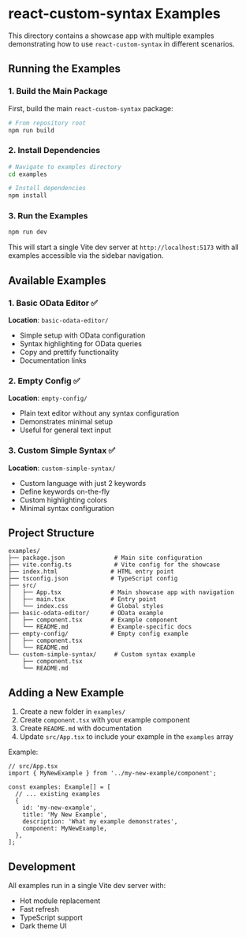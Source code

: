 # react-custom-syntax Examples

This directory contains a showcase app with multiple examples demonstrating how to use `react-custom-syntax` in different scenarios.

## Running the Examples

### 1. Build the Main Package

First, build the main `react-custom-syntax` package:

```bash
# From repository root
npm run build
```

### 2. Install Dependencies

```bash
# Navigate to examples directory
cd examples

# Install dependencies
npm install
```

### 3. Run the Examples

```bash
npm run dev
```

This will start a single Vite dev server at `http://localhost:5173` with all examples accessible via the sidebar navigation.

## Available Examples

### 1. Basic OData Editor ✅
**Location**: `basic-odata-editor/`

- Simple setup with OData configuration
- Syntax highlighting for OData queries
- Copy and prettify functionality
- Documentation links

### 2. Empty Config ✅
**Location**: `empty-config/`

- Plain text editor without any syntax configuration
- Demonstrates minimal setup
- Useful for general text input

### 3. Custom Simple Syntax ✅
**Location**: `custom-simple-syntax/`

- Custom language with just 2 keywords
- Define keywords on-the-fly
- Custom highlighting colors
- Minimal syntax configuration

## Project Structure

```
examples/
├── package.json              # Main site configuration
├── vite.config.ts            # Vite config for the showcase
├── index.html               # HTML entry point
├── tsconfig.json            # TypeScript config
├── src/
│   ├── App.tsx              # Main showcase app with navigation
│   ├── main.tsx             # Entry point
│   └── index.css            # Global styles
├── basic-odata-editor/      # OData example
│   ├── component.tsx        # Example component
│   └── README.md            # Example-specific docs
├── empty-config/            # Empty config example
│   ├── component.tsx
│   └── README.md
└── custom-simple-syntax/     # Custom syntax example
    ├── component.tsx
    └── README.md
```

## Adding a New Example

1. Create a new folder in `examples/`
2. Create `component.tsx` with your example component
3. Create `README.md` with documentation
4. Update `src/App.tsx` to include your example in the `examples` array

Example:

```tsx
// src/App.tsx
import { MyNewExample } from '../my-new-example/component';

const examples: Example[] = [
  // ... existing examples
  {
    id: 'my-new-example',
    title: 'My New Example',
    description: 'What my example demonstrates',
    component: MyNewExample,
  },
];
```

## Development

All examples run in a single Vite dev server with:
- Hot module replacement
- Fast refresh
- TypeScript support
- Dark theme UI
